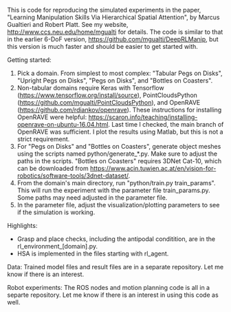 This is code for reproducing the simulated experiments in the paper, "Learning Manipulation Skills Via Hierarchical Spatial Attention", by Marcus Gualtieri and Robert Platt. See my website, http://www.ccs.neu.edu/home/mgualti for details. The code is similar to that in the earlier 6-DoF version, https://github.com/mgualti/DeepRLManip, but this version is much faster and should be easier to get started with.

Getting started:
1) Pick a domain. From simplest to most complex: "Tabular Pegs on Disks", "Upright Pegs on Disks", "Pegs on Disks", and "Bottles on Coasters".
2) Non-tabular domains require Keras with Tensorflow (https://www.tensorflow.org/install/source), PointCloudsPython (https://github.com/mgualti/PointCloudsPython), and OpenRAVE (https://github.com/rdiankov/openrave). These instructions for installing OpenRAVE were helpful: https://scaron.info/teaching/installing-openrave-on-ubuntu-16.04.html. Last time I checked, the main branch of OpenRAVE was sufficient. I plot the results using Matlab, but this is not a strict requirement.
3) For "Pegs on Disks" and "Bottles on Coasters", generate object meshes using the scripts named python/generate_*.py. Make sure to adjust the paths in the scripts. "Bottles on Coasters" requires 3DNet Cat-10, which can be downloaded from https://www.acin.tuwien.ac.at/en/vision-for-robotics/software-tools/3dnet-dataset/.
4) From the domain's main directory, run "python/train.py train_params". This will run the experiment with the parameter file train_params.py. Some paths may need adjusted in the parameter file.
5) In the parameter file, adjust the visualization/plotting parameters to see if the simulation is working.

Highlights:
- Grasp and place checks, including the antipodal conditition, are in the rl_environment_[domain].py.
- HSA is implemented in the files starting with rl_agent.

Data:
Trained model files and result files are in a separate repository. Let me know if there is an interest.

Robot experiments:
The ROS nodes and motion planning code is all in a separte repository. Let me know if there is an interest in using this code as well.
